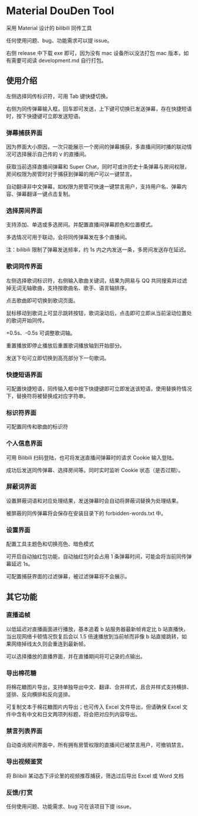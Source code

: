 # Material DouDen Tool

采用 Material 设计的 bilibili 同传工具

任何使用问题、bug、功能需求可以提 issue。

右侧 release 中下载 exe 即可，因为没有 mac 设备所以没法打包 mac 版本，如有需要可阅读 development.md 自行打包。

## 使用介绍

左侧选择同传标识符，可用 Tab 键快捷切换。

右侧为同传弹幕输入框，回车即可发送，上下键可切换已发送弹幕，存在快捷短语时，按下快捷键可立即发送短语。

### 弹幕捕获界面

因为界面大小原因，一次只能展示一个房间的弹幕捕获，多直播间同时播的联动情况可选择展示自己传的 v 的直播间。

获取当前选择直播间弹幕和 Super Chat，同时可或许历史十条弹幕与房间权限，房间权限为房管时对于捕获到弹幕的用户可以一键禁言。

自动翻译非中文弹幕，如权限为房管可快速一键禁言用户，支持用户名、弹幕内容、弹幕翻译一键点击复制。

### 选择房间界面

支持添加、单选或多选房间。并配置直播间弹幕颜色和位置模式。

多选情况可用于联动，会将同传弹幕发在多个直播间。

注：bilibili 限制了弹幕发送频率，约 1s 内之内发送一条，多房间发送存在延迟。

### 歌词同传界面

左侧选择歌词标识符，右侧输入歌曲关键词，结果为网易与 QQ 共同搜索并过滤掉无词无轴歌曲，支持按歌曲名、歌手、语言轴排序。

点击歌曲即可切换到歌词页面。

鼠标移动到歌词上可显示跳转按钮，歌词滚动后，点击即可立即从当前滚动位置处的歌词开始同传。

+0.5s、-0.5s 可调整歌词轴。

重置播放即停止播放后重置歌词播放轴到开始部分。

发送下句可立即切换到高亮部分下一句歌词。

### 快捷短语界面

可配置快捷短语，同传输入框中按下快捷键即可立即发送该短语，使用替换符情况下，替换符将被替换成对应字符串。

### 标识符界面

可配置同传和歌曲的标识符

### 个人信息界面

可用 Bilibili 扫码登陆，也可将发送直播间弹幕时的请求 Cookie 输入登陆。

成功后发送同传弹幕、选择房间等。同时实时监听 Cookie 状态（是否过期）。

### 屏蔽词界面

设置屏蔽词语和对应处理结果，发送弹幕时会自动将屏蔽词替换为处理结果。

被屏蔽的同传弹幕将会保存在安装目录下的 forbidden-words.txt 中。

### 设置界面

配置工具主题色和切换亮色、暗色模式

可开启自动抽红包功能，自动抽红包时会占用 1 条弹幕时间，可能会将当前同传弹幕延迟 1s。

可配置捕获界面的过滤弹幕，被过滤弹幕将不会展示。

## 其它功能

### 直播追帧

以低延迟对直播画面进行播放，基本追着 b 站服务器最新帧肯定比 b 站直播快，当出现网络卡顿情况恢复后会以 1.5 倍速播放到当前帧而非像 b 站直接跳转，如果网络掉线太久则会重连到最新帧。

可以选择播放的直播界面，并在直播期间将可记录的点输出。

### 导出棉花糖

将棉花糖图片导出，支持单独导出中文、翻译、合并样式，且合并样式支持横排、竖排、反向横排和反向竖排。

可复制文本于棉花糖图片内导出；也可传入 Excel 文件导出，但请确保 Excel 文件中含有中文和日文两项列标题，将会把对应列内容导出。

### 禁言列表界面

自动查询房间界面中，所有拥有房管权限的直播间已被禁言用户，可撤销禁言。

### 导出视频鉴赏

将 Bilibili 某动态下评论里的视频推荐捕获，筛选过后导出 Excel 或 Word 文档

### 反馈/打赏

任何使用问题、功能需求、bug 可在该项目下提 issue。
